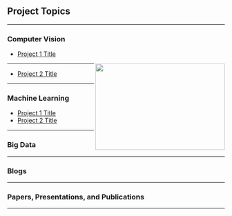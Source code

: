 ## Project Topics
---

### Computer Vision 

- [Project 1 Title](/sample_page)
<img width="300" height="200" align="right" src="images/dummy_thumbnail.jpg?raw=true"/>

---
- [Project 2 Title](/pdf/sample_presentation.pdf)

---

### Machine Learning

- [Project 1 Title](http://example.com/)
- [Project 2 Title](http://example.com/)

---

### Big Data 

---

### Blogs

---

### Papers, Presentations, and Publications

---
 
 
 
